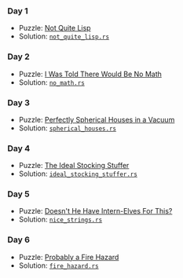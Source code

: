 ### Day 1
* Puzzle: [Not Quite Lisp](https://adventofcode.com/2015/day/1)
* Solution: [`not_quite_lisp.rs`](day-01/not_quite_lisp.rs)

### Day 2
* Puzzle: [I Was Told There Would Be No Math](https://adventofcode.com/2015/day/2)
* Solution: [`no_math.rs`](day-02/no_math.rs)

### Day 3
* Puzzle: [Perfectly Spherical Houses in a Vacuum](https://adventofcode.com/2015/day/3)
* Solution: [`spherical_houses.rs`](day-3/spherical_houses.rs)

### Day 4
* Puzzle: [The Ideal Stocking Stuffer](https://adventofcode.com/2015/day/4)
* Solution: [`ideal_stocking_stuffer.rs`](day-04/ideal_stocking_stuffer.rs)

### Day 5
* Puzzle: [Doesn't He Have Intern-Elves For This?](https://adventofcode.com/2015/day/5)
* Solution: [`nice_strings.rs`](day-05/nice_strings.rs)

### Day 6
* Puzzle: [Probably a Fire Hazard](https://adventofcode.com/2015/day/6)
* Solution: [`fire_hazard.rs`](day-06/fire_hazard.rs)
